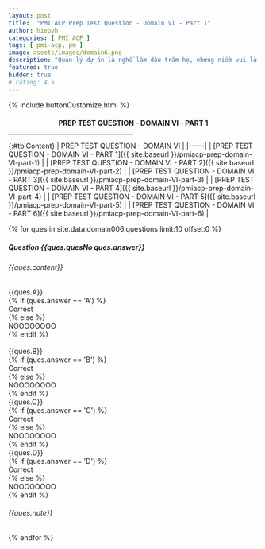 ```yaml
---
layout: post
title:  "PMI ACP Prep Test Question - Domain VI - Part 1"
author: hiepvh
categories: [ PMI ACP ]
tags: [ pmi-acp, pm ]
image: assets/images/domain6.png
description: "Quản lý dự án là nghề làm dâu trăm họ, nhưng niềm vui là được học hỏi mỗi ngày, mỗi giờ, mỗi thời điểm."
featured: true
hidden: true
# rating: 4.5
---
```


{% include  buttonCustomize.html %}

<!-- Title Block -->
<div id="titleBlock" style="text-align: center;">
  <h4 style="margin-bottom: 0px;"> PREP TEST QUESTION - DOMAIN VI - PART 1</h4>
  <hr style="width: 50%;">
</div>

{:#tblContent}
| PREP TEST QUESTION - DOMAIN VI |
|-----|
| [PREP TEST QUESTION - DOMAIN VI - PART 1]({{ site.baseurl }}/pmiacp-prep-domain-VI-part-1) |
| [PREP TEST QUESTION - DOMAIN VI - PART 2]({{ site.baseurl }}/pmiacp-prep-domain-VI-part-2) |
| [PREP TEST QUESTION - DOMAIN VI - PART 3]({{ site.baseurl }}/pmiacp-prep-domain-VI-part-3) |
| [PREP TEST QUESTION - DOMAIN VI - PART 4]({{ site.baseurl }}/pmiacp-prep-domain-VI-part-4) |
| [PREP TEST QUESTION - DOMAIN VI - PART 5]({{ site.baseurl }}/pmiacp-prep-domain-VI-part-5) |
| [PREP TEST QUESTION - DOMAIN VI - PART 6]({{ site.baseurl }}/pmiacp-prep-domain-VI-part-6) |

{% for ques in site.data.domain006.questions limit:10 offset:0 %}
<!-- QUESTION -->
<div class="text-card">
  <div class="heading">
    <h5>Question {{ques.quesNo ques.answer}} </h5>
    <h6>{{ques.content}}</h6>
  </div>

  <div class="headingAnswer">
    <!-- Answer A -->
    <div class="flip">
      <div class="flipContent">
        <div class="front">
          {{ques.A}}
        </div>
        {% if (ques.answer == 'A') %}
          <div class="back" style="display: block">Correct</div>
        {% else %}  
          <div class="back">NOOOOOOOO</div>
        {% endif %}
      </div>
    </div>
    <br class="clear" />
    <!-- Answer B -->
    <div class="flip">
      <div class="flipContent">
        <div class="front">
          {{ques.B}}
        </div>
        {% if (ques.answer == 'B') %}
          <div class="back" style="display: block">Correct</div>
        {% else %}  
          <div class="back">NOOOOOOOO</div>
        {% endif %}
      </div>
    </div>
    <!-- Answer C -->
    <div class="flip">
      <div class="flipContent">
        <div class="front">
          {{ques.C}}
        </div>
        {% if (ques.answer == 'C') %}
          <div class="back">Correct</div>
        {% else %}  
          <div class="back">NOOOOOOOO</div>
        {% endif %}
      </div>
    </div>
    <!-- Answer D -->
    <div class="flip">
      <div class="flipContent">
        <div class="front">
          {{ques.D}}
        </div>
        {% if (ques.answer == 'D') %}
          <div class="back">Correct</div>
        {% else %}  
          <div class="back">NOOOOOOOO</div>
        {% endif %}
      </div>
    </div>
    <!-- Note--> 
    <div class="text-box-note">
      <h6>{{ques.note}}</h6>
    </div>
  </div>

</div>
{% endfor %}